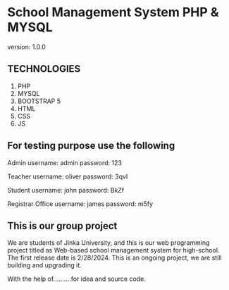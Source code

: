 # School Management System PHP & MYSQL

version: 1.0.0

## TECHNOLOGIES

1. PHP
2. MYSQL
3. BOOTSTRAP 5
4. HTML
5. CSS
6. JS

## For testing purpose use the following

Admin
username: admin
password: 123

Teacher
username: oliver
password: 3qvI

Student
username: john
password: BkZf

Registrar Office
username: james
password: m5fy

## **This is our group project**

We are students of Jinka University, and this is our web programming project titled as Web-based school management system for high-school. The first release date is 2/28/2024.
This is an ongoing project, we are still building and upgrading it.

With the help of..........for idea and source code.
